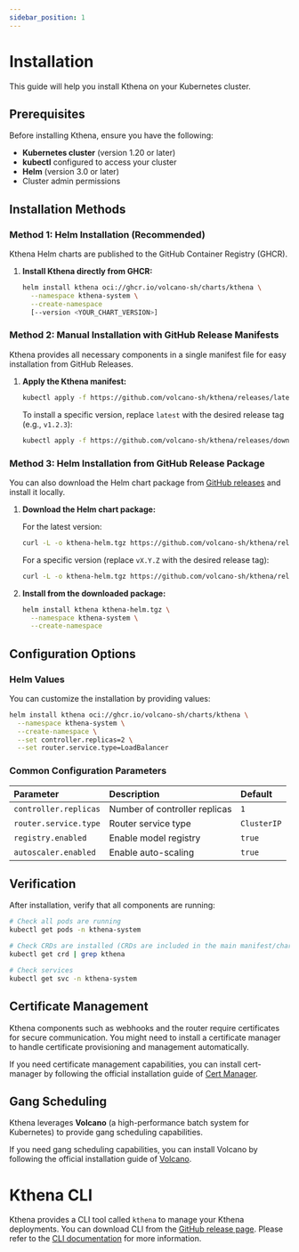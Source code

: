 ```yaml
---
sidebar_position: 1
---
```


# Installation

This guide will help you install Kthena on your Kubernetes cluster.

## Prerequisites

Before installing Kthena, ensure you have the following:

-   **Kubernetes cluster** (version 1.20 or later)
-   **kubectl** configured to access your cluster
-   **Helm** (version 3.0 or later)
-   Cluster admin permissions

## Installation Methods

### Method 1: Helm Installation (Recommended)

Kthena Helm charts are published to the GitHub Container Registry (GHCR).

1.  **Install Kthena directly from GHCR:**

    ```bash
    helm install kthena oci://ghcr.io/volcano-sh/charts/kthena \
      --namespace kthena-system \
      --create-namespace
      [--version <YOUR_CHART_VERSION>]
    ```

### Method 2: Manual Installation with GitHub Release Manifests

Kthena provides all necessary components in a single manifest file for easy installation from GitHub Releases.

1.  **Apply the Kthena manifest:**

    ```bash
    kubectl apply -f https://github.com/volcano-sh/kthena/releases/latest/download/kthena-install.yaml
    ```

    To install a specific version, replace `latest` with the desired release tag (e.g., `v1.2.3`):

    ```bash
    kubectl apply -f https://github.com/volcano-sh/kthena/releases/download/vX.Y.Z/kthena-install.yaml
    ```

### Method 3: Helm Installation from GitHub Release Package

You can also download the Helm chart package from [GitHub releases](https://github.com/volcano-sh/kthena/releases) and install it locally.

1.  **Download the Helm chart package:**

    For the latest version:
    ```bash
    curl -L -o kthena-helm.tgz https://github.com/volcano-sh/kthena/releases/latest/download/kthena-helm.tgz
    ```

    For a specific version (replace `vX.Y.Z` with the desired release tag):
    ```bash
    curl -L -o kthena-helm.tgz https://github.com/volcano-sh/kthena/releases/download/vX.Y.Z/kthena-helm.tgz
    ```

2.  **Install from the downloaded package:**

    ```bash
    helm install kthena kthena-helm.tgz \
      --namespace kthena-system \
      --create-namespace
    ```

## Configuration Options

### Helm Values

You can customize the installation by providing values:

```bash
helm install kthena oci://ghcr.io/volcano-sh/charts/kthena \
  --namespace kthena-system \
  --create-namespace \
  --set controller.replicas=2 \
  --set router.service.type=LoadBalancer
```

### Common Configuration Parameters

| Parameter | Description | Default |
| :------------------ | :---------------------------- | :-------- |
| `controller.replicas` | Number of controller replicas | `1` |
| `router.service.type` | Router service type | `ClusterIP` |
| `registry.enabled` | Enable model registry | `true` |
| `autoscaler.enabled` | Enable auto-scaling | `true` |

## Verification

After installation, verify that all components are running:

```bash
# Check all pods are running
kubectl get pods -n kthena-system

# Check CRDs are installed (CRDs are included in the main manifest/chart)
kubectl get crd | grep kthena

# Check services
kubectl get svc -n kthena-system
```

## Certificate Management

Kthena components such as webhooks and the router require certificates for secure communication. You might need to install a certificate manager to handle certificate provisioning and management automatically.

If you need certificate management capabilities, you can install cert-manager by following the official installation guide of [Cert Manager](https://cert-manager.io/docs/installation/).

## Gang Scheduling

Kthena leverages **Volcano** (a high-performance batch system for Kubernetes) to provide gang scheduling capabilities.

If you need gang scheduling capabilities, you can install Volcano by following the official installation guide of [Volcano](https://volcano.sh/en/docs/installation/).

# Kthena CLI
Kthena provides a CLI tool called `kthena` to manage your Kthena deployments. You can download CLI from the [GitHub release page](https://github.com/volcano-sh/kthena/releases/). Please refer to the [CLI documentation](../reference/cli/kthena.md) for more information.